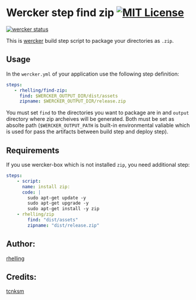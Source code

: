 Wercker step find zip [![MIT License](http://img.shields.io/badge/license-MIT-blue.svg?style=flat)](https://github.com/tcnksm/wercker-step-zip/blob/master/LICENCE)
====

[![wercker status](https://app.wercker.com/status/5774c9ca84206a995f16a4c3/m "wercker status")](https://app.wercker.com/project/bykey/5774c9ca84206a995f16a4c3)

This is [wercker](http://wercker.com/) build step script to package your directories as `.zip`. 

## Usage

In the `wercker.yml` of your application use the following step definition:

```yaml
steps:
   - rhelling/find-zip:
     find: $WERCKER_OUTPUT_DIR/dist/assets
     zipname: $WERCKER_OUTPUT_DIR/release.zip
```

You must set `find` to the directories you want to package are in and `output` directory where zip archeives will be generated. Both must be set as absolte path (`$WERCKER_OUTPUT_PATH` is built-in environmental valiable which is used for pass the artifacts between build step and deploy step). 

## Requirements

If you use wercker-box which is not installed `zip`, you need additional step:

```yaml
steps:
    - script:
      name: install zip:
      code: |
        sudo apt-get update -y
        sudo apt-get upgrade -y
        sudo apt-get install -y zip
    - rhelling/zip
        find: "dist/assets"
        zipname: "dist/release.zip"
```

## Author:
[rhelling](https://github.com/rhelling)

## Credits:
[tcnksm](https://github.com/tcnksm)
